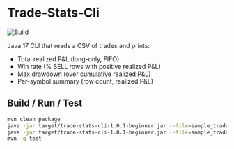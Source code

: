 # Trade-Stats-Cli

![Build](https://github.com/DanielRafla/trade-stats-cli/actions/workflows/ci.yml/badge.svg)

Java 17 CLI that reads a CSV of trades and prints:
- Total realized P&L (long-only, FIFO)
- Win rate (% SELL rows with positive realized P&L)
- Max drawdown (over cumulative realized P&L)
- Per-symbol summary (row count, realized P&L)

## Build / Run / Test
```bash
mvn clean package
java -jar target/trade-stats-cli-1.0.1-beginner.jar --file=sample_trades.csv
java -jar target/trade-stats-cli-1.0.1-beginner.jar --file=sample_trades.csv --symbol=AAPL --since=2024-01-01
mvn -q test

